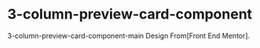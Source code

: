 # 3-column-preview-card-component
3-column-preview-card-component-main Design From[Front End Mentor].
